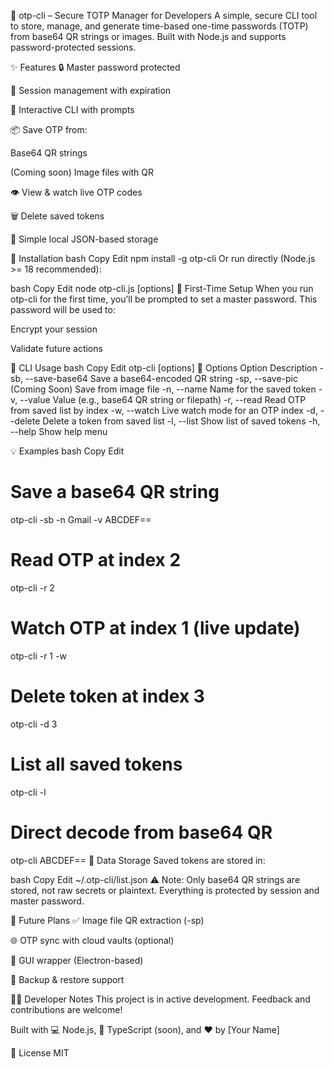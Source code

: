 🔐 otp-cli – Secure TOTP Manager for Developers
A simple, secure CLI tool to store, manage, and generate time-based one-time passwords (TOTP) from base64 QR strings or images. Built with Node.js and supports password-protected sessions.

✨ Features
🔒 Master password protected

🧠 Session management with expiration

📝 Interactive CLI with prompts

📦 Save OTP from:

Base64 QR strings

(Coming soon) Image files with QR

👁️ View & watch live OTP codes

🗑️ Delete saved tokens

🧾 Simple local JSON-based storage

🚀 Installation
bash
Copy
Edit
npm install -g otp-cli
Or run directly (Node.js >= 18 recommended):

bash
Copy
Edit
node otp-cli.js [options]
🧪 First-Time Setup
When you run otp-cli for the first time, you’ll be prompted to set a master password. This password will be used to:

Encrypt your session

Validate future actions

🧰 CLI Usage
bash
Copy
Edit
otp-cli [options]
📄 Options
Option	Description
-sb, --save-base64	Save a base64-encoded QR string
-sp, --save-pic	(Coming Soon) Save from image file
-n, --name	Name for the saved token
-v, --value	Value (e.g., base64 QR string or filepath)
-r, --read <index>	Read OTP from saved list by index
-w, --watch	Live watch mode for an OTP index
-d, --delete	Delete a token from saved list
-l, --list	Show list of saved tokens
-h, --help	Show help menu

💡 Examples
bash
Copy
Edit
# Save a base64 QR string
otp-cli -sb -n Gmail -v ABCDEF==

# Read OTP at index 2
otp-cli -r 2

# Watch OTP at index 1 (live update)
otp-cli -r 1 -w

# Delete token at index 3
otp-cli -d 3

# List all saved tokens
otp-cli -l

# Direct decode from base64 QR
otp-cli ABCDEF==
📂 Data Storage
Saved tokens are stored in:

bash
Copy
Edit
~/.otp-cli/list.json
⚠️ Note: Only base64 QR strings are stored, not raw secrets or plaintext. Everything is protected by session and master password.

🔧 Future Plans
✅ Image file QR extraction (-sp)

🌐 OTP sync with cloud vaults (optional)

📱 GUI wrapper (Electron-based)

🔁 Backup & restore support

👨‍💻 Developer Notes
This project is in active development. Feedback and contributions are welcome!

Built with 💻 Node.js, 🧪 TypeScript (soon), and ❤️ by [Your Name]

📜 License
MIT
